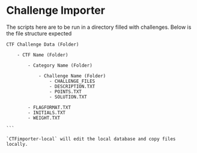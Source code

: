 # Challenge Importer

The scripts here are to be run in a directory filled with challenges. Below is the file structure expected
````
CTF Challenge Data (Folder)

	- CTF Name (Folder)

		- Category Name (Folder)

			- Challenge Name (Folder)
				- CHALLENGE_FILES
				- DESCRIPTION.TXT
				- POINTS.TXT
				- SOLUTION.TXT

		- FLAGFORMAT.TXT
		- INITIALS.TXT
		- WEIGHT.TXT

```

`CTFimporter-local` will edit the local database and copy files locally. 
